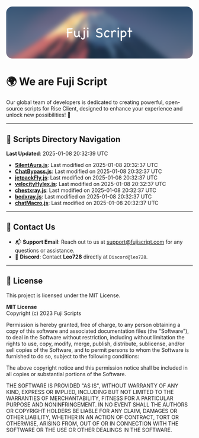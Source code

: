 ![Banner](.github/b.webp)

# 🌍 **We are Fuji Script**

Our global team of developers is dedicated to creating powerful, open-source scripts for Rise Client, designed to enhance your experience and unlock new possibilities! 🌟

---
<!-- SCRIPTS_NAVIGATION_START -->
## 📂 **Scripts Directory Navigation**

**Last Updated**: 2025-01-08 20:32:39 UTC

- **[SilentAura.js](scripts/SilentAura.js)**: Last modified on 2025-01-08 20:32:37 UTC
- **[ChatBypass.js](scripts/ChatBypass.js)**: Last modified on 2025-01-08 20:32:37 UTC
- **[jetpackFly.js](scripts/jetpackFly.js)**: Last modified on 2025-01-08 20:32:37 UTC
- **[velocityHylex.js](scripts/velocityHylex.js)**: Last modified on 2025-01-08 20:32:37 UTC
- **[chestxray.js](scripts/chestxray.js)**: Last modified on 2025-01-08 20:32:37 UTC
- **[bedxray.js](scripts/bedxray.js)**: Last modified on 2025-01-08 20:32:37 UTC
- **[chatMacro.js](scripts/chatMacro.js)**: Last modified on 2025-01-08 20:32:37 UTC

<!-- SCRIPTS_NAVIGATION_END -->

---

## 💬 **Contact Us**  
- 📬 **Support Email**: Reach out to us at [support@fujiscript.com](mailto:support@fujiscript.com) for any questions or assistance.  
- 💬 **Discord**: Contact **Leo728** directly at `Discord@leo728`.

---

## 📜 **License**

This project is licensed under the MIT License.  

**MIT License**  
Copyright (c) 2023 Fuji Scripts  

Permission is hereby granted, free of charge, to any person obtaining a copy of this software and associated documentation files (the "Software"), to deal in the Software without restriction, including without limitation the rights to use, copy, modify, merge, publish, distribute, sublicense, and/or sell copies of the Software, and to permit persons to whom the Software is furnished to do so, subject to the following conditions:  

The above copyright notice and this permission notice shall be included in all copies or substantial portions of the Software.  

THE SOFTWARE IS PROVIDED "AS IS", WITHOUT WARRANTY OF ANY KIND, EXPRESS OR IMPLIED, INCLUDING BUT NOT LIMITED TO THE WARRANTIES OF MERCHANTABILITY, FITNESS FOR A PARTICULAR PURPOSE AND NONINFRINGEMENT. IN NO EVENT SHALL THE AUTHORS OR COPYRIGHT HOLDERS BE LIABLE FOR ANY CLAIM, DAMAGES OR OTHER LIABILITY, WHETHER IN AN ACTION OF CONTRACT, TORT OR OTHERWISE, ARISING FROM, OUT OF OR IN CONNECTION WITH THE SOFTWARE OR THE USE OR OTHER DEALINGS IN THE SOFTWARE.  
